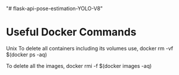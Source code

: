 "# flask-api-pose-estimation-YOLO-V8" 

# Useful Docker Commands
Unix
To delete all containers including its volumes use,
docker rm -vf $(docker ps -aq)

To delete all the images,
docker rmi -f $(docker images -aq)
